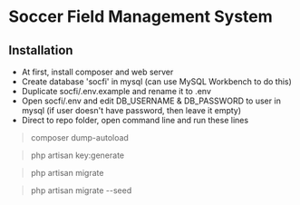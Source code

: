 # Soccer Field Management System

## Installation
- At first, install composer and web server
- Create database 'socfi' in mysql (can use MySQL Workbench to do this)
- Duplicate socfi/.env.example and rename it to .env
- Open socfi/.env and edit DB_USERNAME & DB_PASSWORD to user in mysql (if user doesn't have password, then leave it empty)
- Direct to repo folder, open command line and run these lines
> composer dump-autoload

> php artisan key:generate

> php artisan migrate

> php artisan migrate --seed
